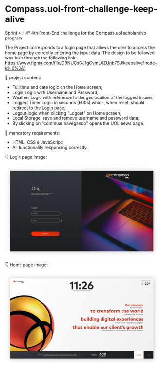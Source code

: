 # Compass.uol-front-challenge-keep-alive
Sprint 4 - 4° 4th Front-End challenge for the Compass.uol scholarship program

The Project corresponds to a login page that allows the user to access the home page by correctly entering the input data. The design to be followed was built through the following link: https://www.figma.com/file/D9NUCsGJ1gCvmL0ZUnb7SJ/keepalive?node-id=0%3A1

👀 project content:

* Full time and date logic on the Home screen;
* Login Logic with Username and Password;
* Weather Logic with reference to the geolocation of the logged in user;
* Logged Timer Logic in seconds (600s) which, when reset, should redirect to the Login page;
* Logout logic when clicking "Logout" on Home screen;
* Local Storage: save and remove username and password data;
* By clicking on "continuar navegando" opens the UOL news page;

🔑 mandatory requirements: 

* HTML, CSS e JavaScript;
* All functionality responding correctly.
 
:point_down: Login page image:

<img src="./img/Login.png" alt="Design login page">

:point_down: Home page image:

<img src="./img/Home.png" alt="Design home page">